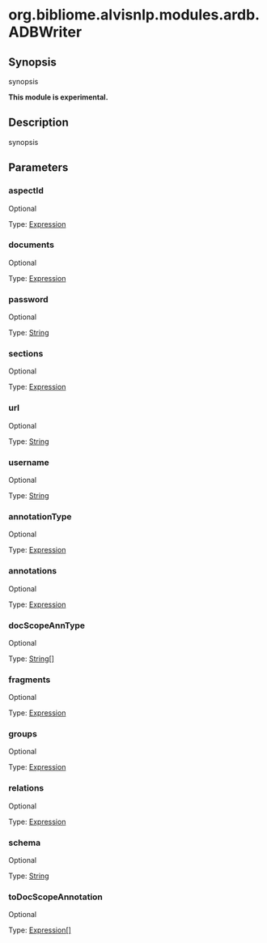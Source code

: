 # org.bibliome.alvisnlp.modules.ardb.ADBWriter

## Synopsis

synopsis

**This module is experimental.**

## Description

synopsis

## Parameters

<a name="aspectId">

### aspectId

Optional

Type: [Expression](../converter/alvisnlp.corpus.expressions.Expression)



<a name="documents">

### documents

Optional

Type: [Expression](../converter/alvisnlp.corpus.expressions.Expression)



<a name="password">

### password

Optional

Type: [String](../converter/java.lang.String)



<a name="sections">

### sections

Optional

Type: [Expression](../converter/alvisnlp.corpus.expressions.Expression)



<a name="url">

### url

Optional

Type: [String](../converter/java.lang.String)



<a name="username">

### username

Optional

Type: [String](../converter/java.lang.String)



<a name="annotationType">

### annotationType

Optional

Type: [Expression](../converter/alvisnlp.corpus.expressions.Expression)



<a name="annotations">

### annotations

Optional

Type: [Expression](../converter/alvisnlp.corpus.expressions.Expression)



<a name="docScopeAnnType">

### docScopeAnnType

Optional

Type: [String[]](../converter/java.lang.String[])



<a name="fragments">

### fragments

Optional

Type: [Expression](../converter/alvisnlp.corpus.expressions.Expression)



<a name="groups">

### groups

Optional

Type: [Expression](../converter/alvisnlp.corpus.expressions.Expression)



<a name="relations">

### relations

Optional

Type: [Expression](../converter/alvisnlp.corpus.expressions.Expression)



<a name="schema">

### schema

Optional

Type: [String](../converter/java.lang.String)



<a name="toDocScopeAnnotation">

### toDocScopeAnnotation

Optional

Type: [Expression[]](../converter/alvisnlp.corpus.expressions.Expression[])



